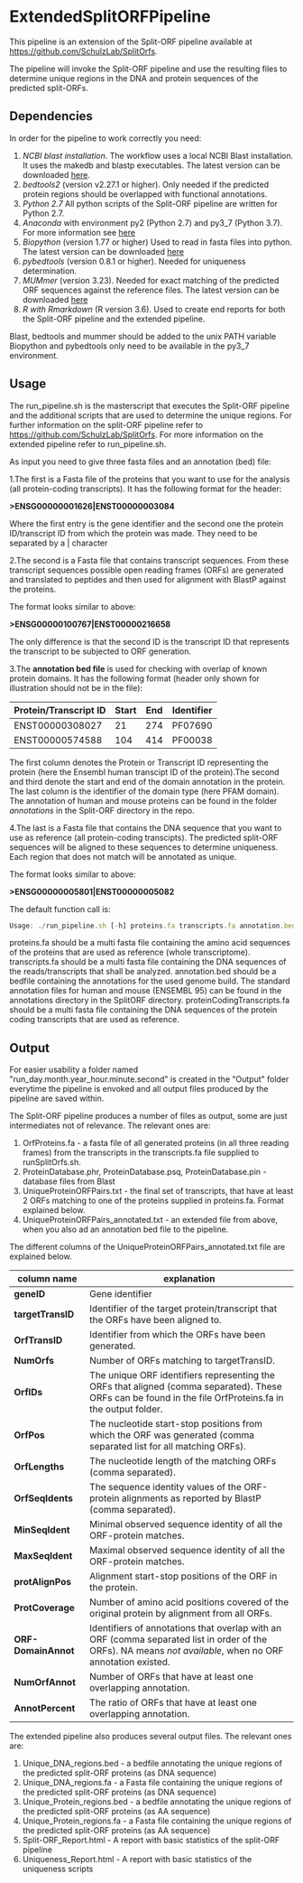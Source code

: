# ExtendedSplitORFPipeline
This pipeline is an extension of the Split-ORF pipeline available at https://github.com/SchulzLab/SplitOrfs.

The pipeline will invoke the Split-ORF pipeline and use the resulting files to determine unique regions in the DNA and protein sequences of the predicted split-ORFs.

## Dependencies
In order for the pipeline to work correctly you need:


1) *NCBI blast installation*. The workflow uses a local NCBI Blast installation. It uses the makedb and blastp executables. The latest version can be downloaded [here](https://blast.ncbi.nlm.nih.gov/Blast.cgi).
2) *bedtools2* (version v2.27.1 or higher). Only needed if the predicted protein regions should be overlapped with functional annotations.
3) *Python 2.7* All python scripts of the Split-ORF pipeline are written for Python 2.7.
4) *Anaconda* with environment py2 (Python 2.7) and py3_7 (Python 3.7). For more information see [here](https://docs.anaconda.com/anaconda/install/)
5) *Biopython* (version 1.77 or higher) Used to read in fasta files into python. The latest version can be downloaded [here](https://biopython.org/wiki/Download.)
6) *pybedtools* (version 0.8.1 or higher). Needed for uniqueness determination.
7) *MUMmer* (version 3.23). Needed for exact matching of the predicted ORF sequences against the reference files. The latest version can be downloaded [here](http://mummer.sourceforge.net/)
8) *R with Rmarkdown* (R version 3.6). Used to create end reports for both the Split-ORF pipeline and the extended pipeline.


Blast, bedtools and mummer should be added to the unix PATH variable
Biopython and pybedtools only need to be available in the py3_7 environment.

## Usage
The run_pipeline.sh is the masterscript that executes the Split-ORF pipeline and the additional scripts that are used to determine the unique regions.
For further information on the split-ORF pipeline refer to https://github.com/SchulzLab/SplitOrfs.
For more information on the extended pipeline refer to run_pipeline.sh.

As input you need to give three fasta files and an annotation (bed) file:

1.The first is a Fasta file of the proteins that you want to use for the analysis (all protein-coding transcripts). It has the following format for the header: 

**>ENSG00000001626|ENST00000003084**

Where the first entry is the gene identifier and the second one the protein ID/transcript ID from which the protein was made. They need to be separated by a | character

2.The second is a Fasta file that contains transcript sequences. From these transcript sequences possible open reading frames (ORFs) are generated and translated to peptides and then used for alignment with BlastP against the proteins.

The format looks similar to above:

**>ENSG00000100767|ENST00000216658**

The only difference is that the second ID is the transcript ID that represents the transcript to be subjected to ORF generation.

3.The **annotation bed file** is used for checking with overlap of known protein domains. It has the following format (header only shown for illustration should not be in the file):

|Protein/Transcript ID   | Start   | End   | Identifier  |
|---|---|---|---|
|ENST00000308027| 21  |    274  |   PF07690|
|ENST00000574588|104 |    414   |  PF00038|

The first column denotes the Protein or Transcript ID representing the protein (here the Ensembl human transcipt ID of the protein).The second and third denote the start and end of the domain annotation in the protein. The last column is the identifier of the domain type (here PFAM domain). The annotation of human and mouse proteins can be found in the folder *annotations* in the Split-ORF directory in the repo.

4.The last is a Fasta file that contains the DNA sequence that you want to use as reference (all protein-coding transcipts). The predicted split-ORF sequences will be aligned to these sequences to determine uniqueness. Each region that does not match will be annotated as unique.

The format looks similar to above:

**>ENSG00000005801|ENST00000005082**

The default function call is:

```javascript
Usage: ./run_pipeline.sh [-h] proteins.fa transcripts.fa annotation.bed proteincodingtranscripts.fa
```

proteins.fa 			should be a multi fasta file containing the amino acid sequences of the proteins that are used as reference (whole transcriptome).
transcripts.fa 			should be a multi fasta file containing the DNA sequences of the reads/transcripts that shall be analyzed.
annotation.bed 			should be a bedfile containing the annotations for the used genome build.
				The standard annotation files for human and mouse (ENSEMBL 95) can be found in the annotations directory in the SplitORF directory.
proteinCodingTranscripts.fa 	should be a multi fasta file containing the DNA sequences of the protein coding transcripts that are used as reference.

## Output
For easier usability a folder named "run_day.month.year_hour.minute.second" is created in the "Output" folder everytime the pipeline is envoked and all output files produced by the pipeline are saved within.

The Split-ORF pipeline produces a number of files as output, some are just intermediates not of relevance. The relevant ones are:

1. OrfProteins.fa -  a fasta file of all generated proteins (in all three reading frames) from the transcripts in the transcripts.fa file supplied to runSplitOrfs.sh.
2. ProteinDatabase.phr, ProteinDatabase.psq, ProteinDatabase.pin - database files from Blast
3. UniqueProteinORFPairs.txt - the final set of transcripts, that have at least 2 ORFs matching to one of the proteins supplied in proteins.fa. Format explained below.
4. UniqueProteinORFPairs_annotated.txt - an extended file from above, when you also ad an annotation bed file to the pipeline.

The different columns of the UniqueProteinORFPairs_annotated.txt file are explained below.

|column name|explanation|
|---|---|
|**geneID** | Gene identifier|
|**targetTransID** | Identifier of the target protein/transcript that the ORFs have been aligned to.|
|**OrfTransID** | Identifier from which the ORFs have been generated.|
|**NumOrfs** | Number of ORFs matching to targetTransID.|
|**OrfIDs** | The unique ORF identifiers representing the ORFs that aligned (comma separated). These ORFs can be found in the file OrfProteins.fa in the output folder.|
|**OrfPos**| The nucleotide start-stop positions from which the ORF was generated (comma separated list for all matching ORFs).|
|**OrfLengths** | The nucleotide length of the matching ORFs (comma separated).|
|**OrfSeqIdents** | The sequence identity values of the ORF-protein alignments as reported by BlastP (comma separated).|
|**MinSeqIdent** | Minimal observed sequence identity of all the ORF-protein matches.|
|**MaxSeqIdent** | Maximal observed sequence identity of all the ORF-protein matches.|
|**protAlignPos** | Alignment start-stop positions of the ORF in the protein.|
|**ProtCoverage** | Number of amino acid positions covered of the original protein by alignment from all ORFs.|
|**ORF-DomainAnnot** | Identifiers of annotations that overlap with an ORF (comma separated list in order of the ORFs). NA means *not available*, when no ORF annotation existed.|
|**NumOrfAnnot** | Number of ORFs that have at least one overlapping annotation.|
|**AnnotPercent** | The ratio of ORFs that have at least one overlapping annotation.|

The extended pipeline also produces several output files. The relevant ones are:
1. Unique_DNA_regions.bed	-	a bedfile annotating the unique regions of the predicted split-ORF proteins (as DNA sequence)
2. Unique_DNA_regions.fa	-	a Fasta file containing the unique regions of the predicted split-ORF proteins (as DNA sequence)
3. Unique_Protein_regions.bed	-	a bedfile annotating the unique regions of the predicted split-ORF proteins (as AA sequence)
4. Unique_Protein_regions.fa	-	a Fasta file containing the unique regions of the predicted split-ORF proteins (as AA sequence)
5. Split-ORF_Report.html	-	A report with basic statistics of the split-ORF pipeline
6. Uniqueness_Report.html	-	A report with basic statistics of the uniqueness scripts
